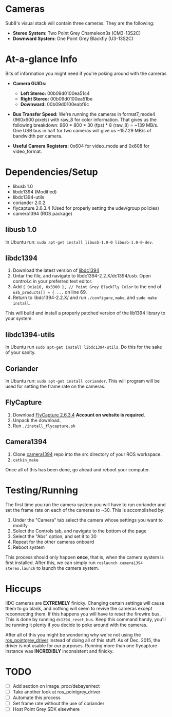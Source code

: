 # Cameras
Sub8's visual stack will contain three cameras. They are the following: 

* __Stereo System:__ Two Point Grey Chameleon3s (CM3-13S2C) 
* __Downward System:__ One Point Grey Blackfly (U3-13S2C) 

# At-a-glance Info
Bits of information you might need if you're poking around with the cameras

* __Camera GUIDs:__ 
    * __Left Stereo:__ 00b09d0100ea51c4
    * __Right Stereo:__ 00b09d0100ea51be
    * __Downward:__ 00b09d0100eabf6c

* __Bus Transfer Speed:__ We're running the cameras in format7_mode4 (960x600 pixels) with raw_8 for color information. That gives us the following breakdown: 960 * 800 * 30 (fps) * 8 (raw_8) = ~139 MB/s. One USB bus in half for two cameras will give us ~157.29 MB/s of bandwidth per camera. 
* __Useful Camera Registers:__ 0x604 for video_mode and 0x608 for video_format.  

# Dependencies/Setup

* libusb 1.0
* libdc1394 (Modified)
* libdc1394-utils
* coriander 2.0.2
* flycapture 2.6.3.4 (Used for properly setting the udev/group policies)
* camera1394 (ROS package)

## libusb 1.0
In Ubuntu run: `sudo apt-get install libusb-1.0-0 libusb-1.0-0-dev`.

## libdc1394
1. Download the latest version of [libdc1394](http://sourceforge.net/projects/libdc1394/)
2. Untar the file, and navigate to libdc1394-2.2.X/dc1394/usb. Open control.c in your preferred text editor.
3. Add `{ 0x1e10, 0x3300 }, // Point Grey BlackFly Color` to the end of `usb_products[] = { ...` on line 69.
4. Return to libdc1394-2.2.X/ and run `./configure`, `make`, and `sudo make install`.

This will build and install a properly patched version of the lib1394 library to your system. 

## libdc1394-utils
In Ubuntu run `sudo apt-get install libdc1394-utils`. Do this for the sake of your sanity. 

## Coriander
In Ubuntu run: `sudo apt-get install coriander`.
This will program will be used for setting the frame rate on the cameras.

## FlyCapture
1. Download [FlyCapture 2.6.3.4](https://www.ptgrey.com/support/downloads) __Account on website is required__.
2. Unpack the download. 
3. Run `./install_flycapture.sh`

## Camera1394
1. Clone [camera1394](https://github.com/ros-drivers/camera1394) repo into the src directory of your ROS workspace. 
2. `catkin_make`

Once all of this has been done, go ahead and reboot your computer. 

# Testing/Running

The first time you run the camera system you will have to run coriander and set the frame rate on each of the cameras to ~30. This is accomplished by:

1. Under the "Camera" tab select the camera whose settings you want to modify
2. Select the Controls tab, and navigate to the bottom of the page
3. Select the "Abs" option, and set it to 30
4. Repeat for the other cameras onboard
5. Reboot system

This process should only happen __once__, that is, when the camera system is first installed. 
After this, we can simply run `roslaunch camera1394 stereo.launch` to launch the camera system. 

# Hiccups

IIDC cameras are __EXTREMELY__ finicky. Changing certain settings will cause them to go blank, and nothing will seem to revive the cameras except reconnecting them. If this happens you will have to reset the firewire bus. This is done by running `dc1394_reset_bus`. Keep this command handy, you'll be running it plenty if you decide to poke around with the cameras. 

After all of this you might be wondering why we're not using the [ros_pointgrey_driver](https://github.com/ros-drivers/pointgrey_camera_driver) instead of doing all of this stuff. As of Dec. 2015, the driver is not usable for our purposes. Running more than one flycapture instance was __INCREDIBLY__ inconsistent and finicky. 

# TODO
- [ ] Add section on image_proc/debayer/rect
- [ ] Take another look at ros_pointgrey_driver
- [ ] Automate this process
- [ ] Set frame rate without the use of coriander
- [ ] Host Point Grey SDK elsewhere